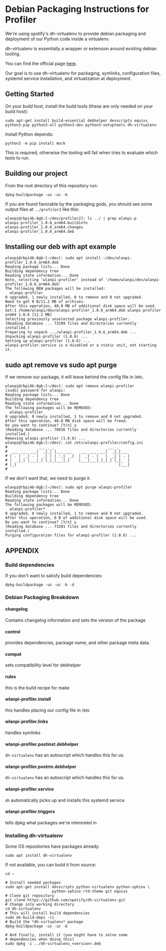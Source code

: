 # Debian Packaging Instructions for Profiler

We're using spotify's dh-virtualenv to provide debian packaging and deployment of our Python code inside a virtualenv.

dh-virtualenv is essentially a wrapper or extension around existing debian tooling.

You can find the official page [here](https://github.com/spotify/dh-virtualenv).

Our goal is to use dh-virtualenv for packaging, symlinks, configuration files, systemd service installation, and virtualization at deployment.

## Getting Started

On your _build host_, install the build tools (these are only needed on your build host):

```
sudo apt-get install build-essential debhelper devscripts equivs python3-pip python3-all python3-dev python3-setuptools dh-virtualenv
```

Install Python depends:

```
python3 -m pip install mock
```

This is required, otherwise the tooling will fail when tries to evaluate which tests to run.

## Building our project

From the root directory of this repository run:

```
dpkg-buildpackage -us -uc -b
```

If you are found favorable by the packaging gods, you should see some output files at `../profiler2` like this:

```
wlanpi@rbpi4b-8gb:[~/dev/profiler2]: ls ../ | grep wlanpi-p
wlanpi-profiler_1.0.6_arm64.buildinfo
wlanpi-profiler_1.0.6_arm64.changes
wlanpi-profiler_1.0.6_arm64.deb
```

## Installing our deb with apt example

```
wlanpi@rbpi4b-8gb:[~/dev]: sudo apt install ~/dev/wlanpi-profiler_1.0.6_arm64.deb
Reading package lists... Done
Building dependency tree       
Reading state information... Done
Note, selecting 'wlanpi-profiler' instead of '/home/wlanpi/dev/wlanpi-profiler_1.0.6_arm64.deb'
The following NEW packages will be installed:
  wlanpi-profiler
0 upgraded, 1 newly installed, 0 to remove and 0 not upgraded.
Need to get 0 B/11.2 MB of archives.
After this operation, 40.0 MB of additional disk space will be used.
Get:1 /home/wlanpi/dev/wlanpi-profiler_1.0.6_arm64.deb wlanpi-profiler arm64 1.0.6 [11.2 MB]
Selecting previously unselected package wlanpi-profiler.
(Reading database ... 73199 files and directories currently installed.)
Preparing to unpack .../wlanpi-profiler_1.0.6_arm64.deb ...
Unpacking wlanpi-profiler (1.0.6) ...
Setting up wlanpi-profiler (1.0.6) ...
wlanpi-profiler.service is a disabled or a static unit, not starting it.
```

## sudo apt remove vs sudo apt purge

If we remove our package, it will leave behind the config file in /etc.

```
wlanpi@rbpi4b-8gb:[~/dev]: sudo apt remove wlanpi-profiler
[sudo] password for wlanpi: 
Reading package lists... Done
Building dependency tree       
Reading state information... Done
The following packages will be REMOVED:
  wlanpi-profiler
0 upgraded, 0 newly installed, 1 to remove and 0 not upgraded.
After this operation, 40.0 MB disk space will be freed.
Do you want to continue? [Y/n] y
(Reading database ... 76016 files and directories currently installed.)
Removing wlanpi-profiler (1.0.6) ...
wlanpi@rbpi4b-8gb:[~/dev]: cat /etc/wlanpi-profiler/config.ini 
#              ___ _ _                        ___ _     
#  ___ ___ ___|  _|_| |___ ___    ___ ___ ___|  _|_|___ 
# | . |  _| . |  _| | | -_|  _|  |  _| . |   |  _| | . |
# |  _|_| |___|_| |_|_|___|_|    |___|___|_|_|_| |_|_  |
# |_|                                              |___|
# 
```

If we don't want that, we need to purge it.

```
wlanpi@rbpi4b-8gb:[~/dev]: sudo apt purge wlanpi-profiler
Reading package lists... Done
Building dependency tree       
Reading state information... Done
The following packages will be REMOVED:
  wlanpi-profiler*
0 upgraded, 0 newly installed, 1 to remove and 0 not upgraded.
After this operation, 0 B of additional disk space will be used.
Do you want to continue? [Y/n] y
(Reading database ... 73201 files and directories currently installed.)
Purging configuration files for wlanpi-profiler (1.0.6) ...
```
## APPENDIX

### Build dependencies

If you don't want to satisfy build dependencies:

```
dpkg-buildpackage -us -uc -b -d
```
### Debian Packaging Breakdown

#### changelog

Contains changelog information and sets the version of the package

#### control

provides dependencies, package name, and other package meta data.

#### compat

sets compatibility level for debhelper

#### rules

this is the build recipe for make

#### wlanpi-profiler.install

this handles placing our config file in /etc
#### wlanpi-profiler.links

handles symlinks

#### wlanpi-profiler.postinst.debhelper

`dh-virtualenv` has an autoscript which handles this for us.

#### wlanpi-profiler.postrm.debhelper

`dh-virtualenv` has an autoscript which handles this for us.
#### wlanpi-profiler.service

`dh` automatically picks up and installs this systemd service

#### wlanpi-profiler.triggers

tells dpkg what packages we're interested in

### Installing dh-virtualenv

Some OS repositories have packages already. 

```
sudo apt install dh-virtualenv
```

If not available, you can build it from source:

```
cd ~

# Install needed packages
sudo apt-get install devscripts python-virtualenv python-sphinx \
                     python-sphinx-rtd-theme git equivs
# Clone git repository
git clone https://github.com/spotify/dh-virtualenv.git
# Change into working directory
cd dh-virtualenv
# This will install build dependencies
sudo mk-build-deps -ri
# Build the *dh-virtualenv* package
dpkg-buildpackage -us -uc -b

# And finally, install it (you might have to solve some
# dependencies when doing this)
sudo dpkg -i ../dh-virtualenv_<version>.deb
```